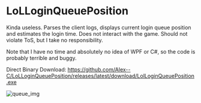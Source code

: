 # LoLLoginQueuePosition
Kinda useless. Parses the client logs, displays current login queue position and estimates the login time. Does not interact with the game. Should not violate ToS, but I take no responsibility.

Note that I have no time and absolutely no idea of WPF or C#, so the code is probably terrible and buggy.

Direct Binary Download: https://github.com/Alex--C/LoLLoginQueuePosition/releases/latest/download/LolLoginQueuePosition.exe



![queue_img](https://user-images.githubusercontent.com/5671931/59856035-674c7a00-9376-11e9-81c7-8f48372c57ce.jpg)
